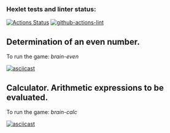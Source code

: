 ### Hexlet tests and linter status:
[![Actions Status](https://github.com/SnowFlameProd/frontend-project-lvl1/workflows/hexlet-check/badge.svg)](https://github.com/SnowFlameProd/frontend-project-lvl1/actions)
[![github-actions-lint](https://github.com/sonyaozzy/frontend-project-lvl1/actions/workflows/github-actions-lint.yml/badge.svg)](https://github.com/sonyaozzy/frontend-project-lvl1/actions)


<div id="brain-even">
  <h2>Determination of an even number.</h2>
</div>

To run the game: _brain-even_

[![asciicast](https://asciinema.org/a/5Hk0lKLlNpo9tICEpT8w1scel.svg)](https://asciinema.org/a/5Hk0lKLlNpo9tICEpT8w1scel)


<div id="brain-calc">
  <h2>Calculator. Arithmetic expressions to be evaluated.</h2>
</div>

To run the game: _brain-calc_

[![asciicast](https://asciinema.org/a/GTr1fjJ2lhUUt4x94KRlQu8SY.svg)](https://asciinema.org/a/GTr1fjJ2lhUUt4x94KRlQu8SY)
